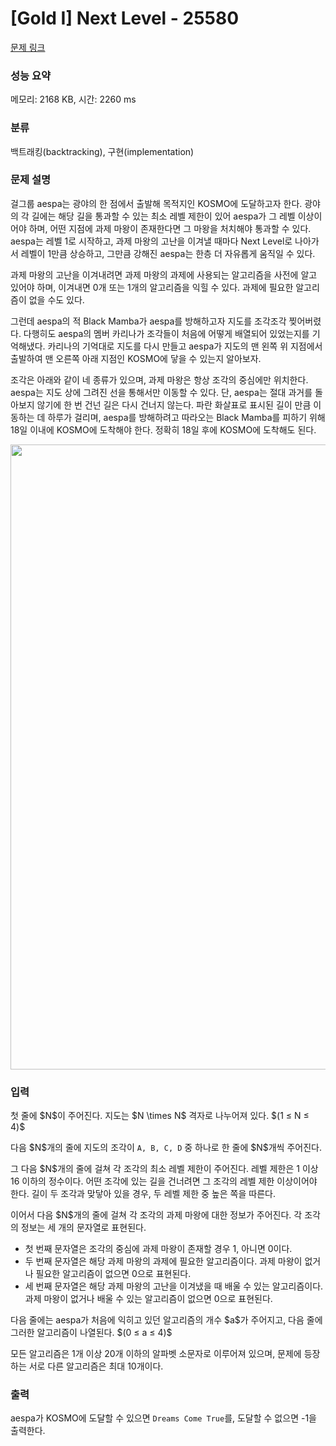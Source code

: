 # [Gold I] Next Level - 25580 

[문제 링크](https://www.acmicpc.net/problem/25580) 

### 성능 요약

메모리: 2168 KB, 시간: 2260 ms

### 분류

백트래킹(backtracking), 구현(implementation)

### 문제 설명

<p>걸그룹 aespa는 광야의 한 점에서 출발해 목적지인 KOSMO에 도달하고자 한다. 광야의 각 길에는 해당 길을 통과할 수 있는 최소 레벨 제한이 있어 aespa가 그 레벨 이상이어야 하며, 어떤 지점에 과제 마왕이 존재한다면 그 마왕을 처치해야 통과할 수 있다. aespa는 레벨 1로 시작하고, 과제 마왕의 고난을 이겨낼 때마다 Next Level로 나아가서 레벨이 1만큼 상승하고, 그만큼 강해진 aespa는 한층 더 자유롭게 움직일 수 있다.</p>

<p>과제 마왕의 고난을 이겨내려면 과제 마왕의 과제에 사용되는 알고리즘을 사전에 알고 있어야 하며, 이겨내면 0개 또는 1개의 알고리즘을 익힐 수 있다. 과제에 필요한 알고리즘이 없을 수도 있다.</p>

<p>그런데 aespa의 적 Black Mamba가 aespa를 방해하고자 지도를 조각조각 찢어버렸다. 다행히도 aespa의 멤버 카리나가 조각들이 처음에 어떻게 배열되어 있었는지를 기억해냈다. 카리나의 기억대로 지도를 다시 만들고 aespa가 지도의 맨 왼쪽 위 지점에서 출발하여 맨 오른쪽 아래 지점인 KOSMO에 닿을 수 있는지 알아보자.</p>

<p>조각은 아래와 같이 네 종류가 있으며, 과제 마왕은 항상 조각의 중심에만 위치한다. aespa는 지도 상에 그려진 선을 통해서만 이동할 수 있다. 단, aespa는 절대 과거를 돌아보지 않기에 한 번 건넌 길은 다시 건너지 않는다. 파란 화살표로 표시된 길이 만큼 이동하는 데 하루가 걸리며, aespa를 방해하려고 따라오는 Black Mamba를 피하기 위해 18일 이내에 KOSMO에 도착해야 한다. 정확히 18일 후에 KOSMO에 도착해도 된다.</p>

<p><img alt="" src="" width="1000px/">  </p>

### 입력 

 <p dir="auto">첫 줄에 $N$이 주어진다. 지도는 $N \times N$ 격자로 나누어져 있다. $(1 ≤ N ≤ 4)$</p>

<p dir="auto">다음 $N$개의 줄에 지도의 조각이 <code>A, B, C, D</code> 중 하나로 한 줄에 $N$개씩 주어진다.</p>

<p dir="auto">그 다음 $N$개의 줄에 걸쳐 각 조각의 최소 레벨 제한이 주어진다. 레벨 제한은 1 이상 16 이하의 정수이다. 어떤 조각에 있는 길을 건너려면 그 조각의 레벨 제한 이상이어야 한다. 길이 두 조각과 맞닿아 있을 경우, 두 레벨 제한 중 높은 쪽을 따른다.</p>

<p dir="auto">이어서 다음 $N$개의 줄에 걸쳐 각 조각의 과제 마왕에 대한 정보가 주어진다. 각 조각의 정보는 세 개의 문자열로 표현된다.</p>

<ul dir="ltr">
	<li>첫 번째 문자열은 조각의 중심에 과제 마왕이 존재할 경우 1, 아니면 0이다.</li>
	<li>두 번째 문자열은 해당 과제 마왕의 과제에 필요한 알고리즘이다. 과제 마왕이 없거나 필요한 알고리즘이 없으면 0으로 표현된다.</li>
	<li>세 번째 문자열은 해당 과제 마왕의 고난을 이겨냈을 때 배울 수 있는 알고리즘이다. 과제 마왕이 없거나 배울 수 있는 알고리즘이 없으면 0으로 표현된다.</li>
</ul>

<p dir="auto">다음 줄에는 aespa가 처음에 익히고 있던 알고리즘의 개수 $a$가 주어지고, 다음 줄에 그러한 알고리즘이 나열된다. $(0 ≤ a ≤ 4)$</p>

<p dir="auto">모든 알고리즘은 1개 이상 20개 이하의 알파벳 소문자로 이루어져 있으며, 문제에 등장하는 서로 다른 알고리즘은 최대 10개이다.</p>

### 출력 

 <p>aespa가 KOSMO에 도달할 수 있으면 <code>Dreams Come True</code>를, 도달할 수 없으면 -1을 출력한다.</p>

